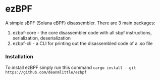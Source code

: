 # ezBPF
A simple sBPF (Solana eBPF) disassembler. There are 3 main packages:

1. ezbpf-core - the core disassembler code with all sbpf instructions, serialization, deserialization
2. ezbpf-cli - a CLI for printing out the disassembled code of a .so file

### Installation

To install ezBPF simply run this command
```cargo install --git https://github.com/deanmlittle/ezbpf```